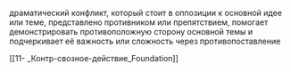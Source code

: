 драматический конфликт, который стоит в оппозиции к основной идее или теме, представлено противником или препятствием, помогает демонстрировать противоположную сторону основной темы и подчеркивает её важность или сложность через противопоставление

[[11- _Контр-свозное-действие_Foundation]]
